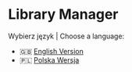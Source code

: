 # Library Manager

Wybierz język | Choose a language:
- 🇬🇧 [English Version](README_EN.md)
- 🇵🇱 [Polska Wersja](README_PL.md)